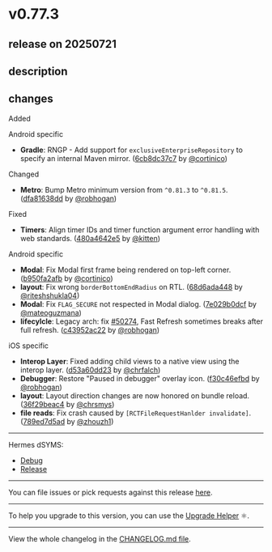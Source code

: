 # v0.77.3

## release on 20250721
## description
## changes
Added

Android specific

* <strong>Gradle</strong>: RNGP - Add support for <code>exclusiveEnterpriseRepository</code> to specify an internal Maven mirror. (<a href="https://github.com/facebook/react-native/commit/6cb8dc37c74995cba3f9f0a845919f305de53c3d">6cb8dc37c7</a> by <a href="https://github.com/cortinico">@cortinico</a>)

Changed

* <strong>Metro</strong>: Bump Metro minimum version from <code>^0.81.3</code> to <code>^0.81.5</code>. (<a href="https://github.com/facebook/react-native/commit/dfa81638dd17e46f70f10b25c4f4fd9f370a4b0e">dfa81638dd</a> by <a href="https://github.com/robhogan">@robhogan</a>)

Fixed

* <strong>Timers</strong>: Align timer IDs and timer function argument error handling with web standards. (<a href="https://github.com/facebook/react-native/commit/480a4642e5a644becf1c477d3d239f9b57efff3a">480a4642e5</a> by <a href="https://github.com/kitten">@kitten</a>)

Android specific

* <strong>Modal</strong>: Fix Modal first frame being rendered on top-left corner. (<a href="https://github.com/facebook/react-native/commit/b950fa2afb20e2213ff6c733cb1c2465b90406ef">b950fa2afb</a> by <a href="https://github.com/cortinico">@cortinico</a>)
* <strong>layout</strong>: Fix wrong <code>borderBottomEndRadius</code> on RTL. (<a href="https://github.com/facebook/react-native/commit/68d6ada44893701b6006a6b1753131c7e880a30a">68d6ada448</a> by <a href="https://github.com/riteshshukla04">@riteshshukla04</a>)
* <strong>Modal</strong>: Fix <code>FLAG_SECURE</code> not respected in Modal dialog. (<a href="https://github.com/facebook/react-native/commit/7e029b0dcf6d1a6455a8a6343457b70e353d0ff6">7e029b0dcf</a> by <a href="https://github.com/mateoguzmana">@mateoguzmana</a>)
* <strong>lifecylcle</strong>: Legacy arch: fix <a class="issue-link js-issue-link" data-error-text="Failed to load title" data-id="2949104300" data-permission-text="Title is private" data-url="https://github.com/facebook/react-native/issues/50274" data-hovercard-type="issue" data-hovercard-url="/facebook/react-native/issues/50274/hovercard" href="https://github.com/facebook/react-native/issues/50274">#50274</a>, Fast Refresh sometimes breaks after full refresh. (<a href="https://github.com/facebook/react-native/commit/c43952ac22b2356be3130c906329f61e246082cb">c43952ac22</a> by <a href="https://github.com/robhogan">@robhogan</a>)

iOS specific

* <strong>Interop Layer</strong>: Fixed adding child views to a native view using the interop layer. (<a href="https://github.com/facebook/react-native/commit/d53a60dd23c5df8afca058a867c50df8b61f62e2">d53a60dd23</a> by <a href="https://github.com/chrfalch">@chrfalch</a>)
* <strong>Debugger</strong>: Restore "Paused in debugger" overlay icon. (<a href="https://github.com/facebook/react-native/commit/f30c46efbd964d367f678181589865a3faa931cd">f30c46efbd</a> by <a href="https://github.com/robhogan">@robhogan</a>)
* <strong>layout</strong>: Layout direction changes are now honored on bundle reload. (<a href="https://github.com/facebook/react-native/commit/36f29beac47259768612bf56e5d9acfa4b94ab1a">36f29beac4</a> by <a href="https://github.com/chrsmys">@chrsmys</a>)
* <strong>file reads</strong>: Fix crash caused by <code>[RCTFileRequestHanlder invalidate]</code>. (<a href="https://github.com/facebook/react-native/commit/789ed7d5ad75ad4c20ecd1eb19d1fc18275fc500">789ed7d5ad</a> by <a href="https://github.com/zhouzh1">@zhouzh1</a>)

*** ** * ** ***

Hermes dSYMS:

* <a href="https://repo1.maven.org/maven2/com/facebook/react/react-native-artifacts/0.77.3/react-native-artifacts-0.77.3-hermes-framework-dSYM-debug.tar.gz" rel="nofollow">Debug</a>
* <a href="https://repo1.maven.org/maven2/com/facebook/react/react-native-artifacts/0.77.3/react-native-artifacts-0.77.3-hermes-framework-dSYM-release.tar.gz" rel="nofollow">Release</a>

*** ** * ** ***

You can file issues or pick requests against this release <a href="https://github.com/reactwg/react-native-releases/issues/new/choose">here</a>.

*** ** * ** ***

To help you upgrade to this version, you can use the <a href="https://react-native-community.github.io/upgrade-helper/" rel="nofollow">Upgrade Helper</a> ⚛️.

*** ** * ** ***

View the whole changelog in the <a href="https://github.com/facebook/react-native/blob/main/CHANGELOG.md">CHANGELOG.md file</a>.


